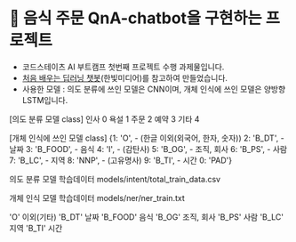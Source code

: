 # 🎯 음식 주문 QnA-chatbot을 구현하는 프로젝트

* 코드스테이츠 AI 부트캠프 첫번째 프로젝트 수행 과제물입니다.
* [처음 배우는 딥러닝 챗봇](https://m.hanbit.co.kr/store/books/book_view.html?p_code=B7030488815)(한빛미디어)를 참고하여 만들었습니다. 
* 사용한 모델 : 의도 분류에 쓰인 모델은 CNN이며, 개체 인식에 쓰인 모델은 양방향 LSTM입니다.

[의도 분류 모델 class]
인사    0
욕설    1
주문    2
예약    3
기타    4

[개체 인식에 쓰인 모델 class]
{1: 'O', - (한글 이외(외국어, 한자, 숫자))
 2: 'B_DT', - 날짜
 3: 'B_FOOD', - 음식
 4: 'I', - (감탄사)
 5: 'B_OG', - 조직, 회사
 6: 'B_PS', - 사람
 7: 'B_LC', - 지역
 8: 'NNP', - (고유명사)
 9: 'B_TI', - 시간
 0: 'PAD'}

의도 분류 모델 학습데이터
models/intent/total_train_data.csv

개체 인식 모델 학습데이터
models/ner/ner_train.txt




'O'  이외(기타)
'B_DT'  날짜
'B_FOOD'  음식
'B_OG'  조직, 회사
'B_PS'  사람
'B_LC'  지역
'B_TI'  시간
